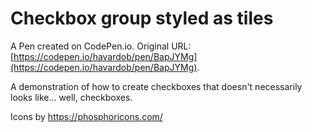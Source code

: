 # Checkbox group styled as tiles

A Pen created on CodePen.io. Original URL: [https://codepen.io/havardob/pen/BapJYMg](https://codepen.io/havardob/pen/BapJYMg).

A demonstration of how to create checkboxes that doesn't necessarily looks like... well, checkboxes. 

Icons by https://phosphoricons.com/ 